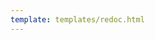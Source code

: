```yaml
---
template: templates/redoc.html
---
```


<redoc spec-url="../../internal-apis/consent-internal.yaml"></redoc>
<script src="../../assets/lib/redoc/redoc.standalone.js"> </script>